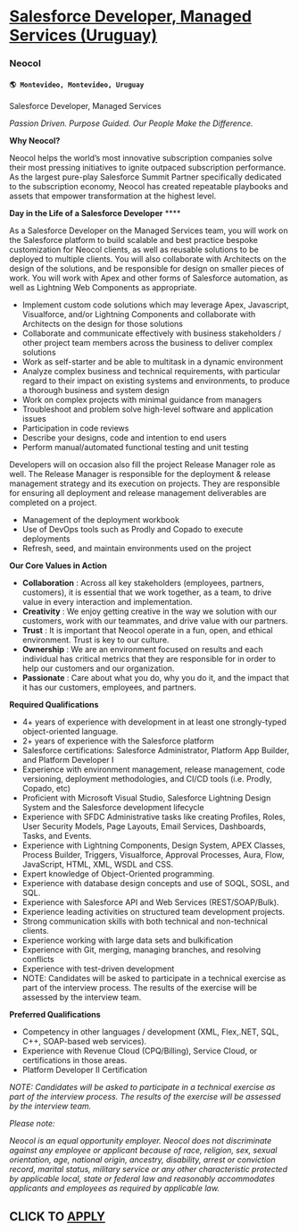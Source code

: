 # [Salesforce Developer, Managed Services (Uruguay) ](https://www.remotewlb.com/apply/salesforce-developer-managed-services-uruguay)  
### Neocol  
#### `🌎 Montevideo, Montevideo, Uruguay`  

  
Salesforce Developer, Managed Services

_Passion Driven. Purpose Guided. Our People Make the Difference._

  
  

**Why Neocol?**

Neocol helps the world’s most innovative subscription companies solve their most pressing initiatives to ignite outpaced subscription performance. As the largest pure-play Salesforce Summit Partner specifically dedicated to the subscription economy, Neocol has created repeatable playbooks and assets that empower transformation at the highest level.

**Day in the Life of a Salesforce Developer** ****

As a Salesforce Developer on the Managed Services team, you will work on the Salesforce platform to build scalable and best practice bespoke customization for Neocol clients, as well as reusable solutions to be deployed to multiple clients. You will also collaborate with Architects on the design of the solutions, and be responsible for design on smaller pieces of work. You will work with Apex and other forms of Salesforce automation, as well as Lightning Web Components as appropriate.

  * Implement custom code solutions which may leverage Apex, Javascript, Visualforce, and/or Lightning Components and collaborate with Architects on the design for those solutions
  * Collaborate and communicate effectively with business stakeholders / other project team members across the business to deliver complex solutions 
  * Work as self-starter and be able to multitask in a dynamic environment
  * Analyze complex business and technical requirements, with particular regard to their impact on existing systems and environments, to produce a thorough business and system design
  * Work on complex projects with minimal guidance from managers
  * Troubleshoot and problem solve high-level software and application issues
  * Participation in code reviews
  * Describe your designs, code and intention to end users
  * Perform manual/automated functional testing and unit testing

Developers will on occasion also fill the project Release Manager role as well. The Release Manager is responsible for the deployment & release management strategy and its execution on projects. They are responsible for ensuring all deployment and release management deliverables are completed on a project.

  * Management of the deployment workbook
  * Use of DevOps tools such as Prodly and Copado to execute deployments
  * Refresh, seed, and maintain environments used on the project

  
  

**Our Core Values in Action**

  * **Collaboration** : Across all key stakeholders (employees, partners, customers), it is essential that we work together, as a team, to drive value in every interaction and implementation.
  * **Creativity** : We enjoy getting creative in the way we solution with our customers, work with our teammates, and drive value with our partners.
  * **Trust** : It is important that Neocol operate in a fun, open, and ethical environment. Trust is key to our culture.
  * **Ownership** : We are an environment focused on results and each individual has critical metrics that they are responsible for in order to help our customers and our organization.
  * **Passionate** : Care about what you do, why you do it, and the impact that it has our customers, employees, and partners.

**Required Qualifications**

  * 4+ years of experience with development in at least one strongly-typed object-oriented language. 
  * 2+ years of experience with the Salesforce platform
  * Salesforce certifications: Salesforce Administrator, Platform App Builder, and Platform Developer I 
  * Experience with environment management, release management, code versioning, deployment methodologies, and CI/CD tools (i.e. Prodly, Copado, etc)
  * Proficient with Microsoft Visual Studio, Salesforce Lightning Design System and the Salesforce development lifecycle
  * Experience with SFDC Administrative tasks like creating Profiles, Roles, User Security Models, Page Layouts, Email Services, Dashboards, Tasks, and Events.
  * Experience with Lightning Components, Design System, APEX Classes, Process Builder, Triggers, Visualforce, Approval Processes, Aura, Flow, JavaScript, HTML, XML, WSDL and CSS.
  * Expert knowledge of Object-Oriented programming.
  * Experience with database design concepts and use of SOQL, SOSL, and SQL.
  * Experience with Salesforce API and Web Services (REST/SOAP/Bulk).
  * Experience leading activities on structured team development projects.
  * Strong communication skills with both technical and non-technical clients.
  * Experience working with large data sets and bulkification
  * Experience with Git, merging, managing branches, and resolving conflicts
  * Experience with test-driven development
  * NOTE: Candidates will be asked to participate in a technical exercise as part of the interview process. The results of the exercise will be assessed by the interview team. 

**Preferred Qualifications**

  * Competency in other languages / development (XML, Flex,.NET, SQL, C++, SOAP-based web services).
  * Experience with Revenue Cloud (CPQ/Billing), Service Cloud, or certifications in those areas.
  * Platform Developer II Certification

_NOTE: Candidates will be asked to participate in a technical exercise as part of the interview process. The results of the exercise will be assessed by the interview team._

  
  

_Please note:_

_Neocol is an equal opportunity employer. Neocol does not discriminate against any employee or applicant because of race, religion, sex, sexual orientation, age, national origin, ancestry, disability, arrest or conviction record, marital status, military service or any other characteristic protected by applicable local, state or federal law and reasonably accommodates applicants and employees as required by applicable law._

  
## CLICK TO [APPLY](https://www.remotewlb.com/apply/salesforce-developer-managed-services-uruguay)

